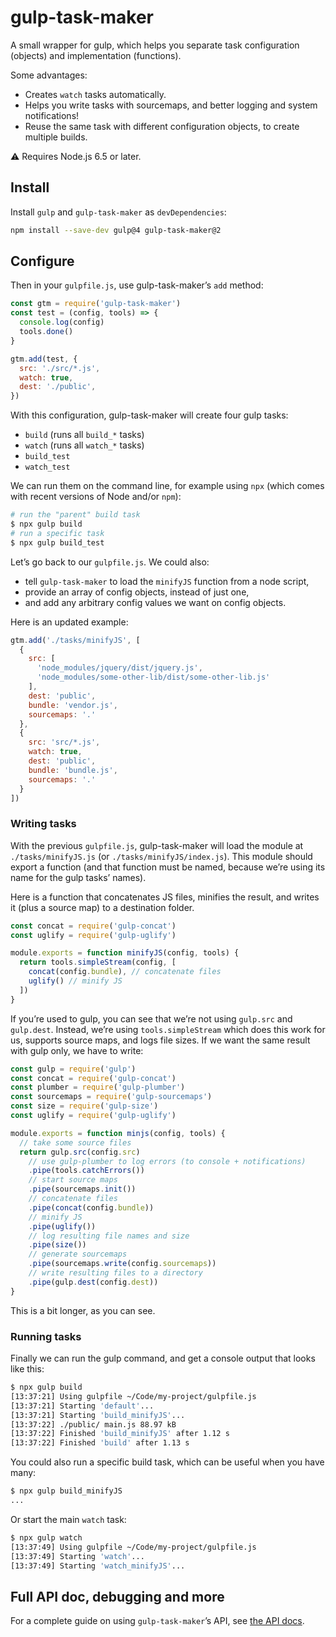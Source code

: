 gulp-task-maker
===============

A small wrapper for gulp, which helps you separate task configuration (objects) and implementation (functions).

Some advantages:

- Creates `watch` tasks automatically.
- Helps you write tasks with sourcemaps, and better logging and system notifications!
- Reuse the same task with different configuration objects, to create multiple builds.

⚠ Requires Node.js 6.5 or later.

## Install

Install `gulp` and `gulp-task-maker` as `devDependencies`:

```bash
npm install --save-dev gulp@4 gulp-task-maker@2
```

## Configure

Then in your `gulpfile.js`, use gulp-task-maker’s `add` method:

```js
const gtm = require('gulp-task-maker')
const test = (config, tools) => {
  console.log(config)
  tools.done()
}

gtm.add(test, {
  src: './src/*.js',
  watch: true,
  dest: './public',
})
```

With this configuration, gulp-task-maker will create four gulp tasks:

- `build` (runs all `build_*` tasks)
- `watch` (runs all `watch_*` tasks)
- `build_test`
- `watch_test`

We can run them on the command line, for example using `npx` (which comes with recent versions of Node and/or `npm`):

```sh
# run the "parent" build task
$ npx gulp build
# run a specific task
$ npx gulp build_test
```

Let’s go back to our `gulpfile.js`. We could also:

- tell `gulp-task-maker` to load the `minifyJS` function from a node script,
- provide an array of config objects, instead of just one,
- and add any arbitrary config values we want on config objects.

Here is an updated example:

```js
gtm.add('./tasks/minifyJS', [
  {
    src: [
      'node_modules/jquery/dist/jquery.js',
      'node_modules/some-other-lib/dist/some-other-lib.js'
    ],
    dest: 'public',
    bundle: 'vendor.js',
    sourcemaps: '.'
  },
  {
    src: 'src/*.js',
    watch: true,
    dest: 'public',
    bundle: 'bundle.js',
    sourcemaps: '.'
  }
])
```

### Writing tasks

With the previous `gulpfile.js`, gulp-task-maker will load the module at `./tasks/minifyJS.js` (or `./tasks/minifyJS/index.js`). This module should export a function (and that function must be named, because we’re using its name for the gulp tasks’ names).

Here is a function that concatenates JS files, minifies the result, and writes it (plus a source map) to a destination folder.

```js
const concat = require('gulp-concat')
const uglify = require('gulp-uglify')

module.exports = function minifyJS(config, tools) {
  return tools.simpleStream(config, [
    concat(config.bundle), // concatenate files
    uglify() // minify JS
  ])
}
```

If you’re used to gulp, you can see that we’re not using `gulp.src` and `gulp.dest`. Instead, we’re using `tools.simpleStream` which does this work for us, supports source maps, and logs file sizes. If we want the same result with gulp only, we have to write:

```js
const gulp = require('gulp')
const concat = require('gulp-concat')
const plumber = require('gulp-plumber')
const sourcemaps = require('gulp-sourcemaps')
const size = require('gulp-size')
const uglify = require('gulp-uglify')

module.exports = function minjs(config, tools) {
  // take some source files
  return gulp.src(config.src)
    // use gulp-plumber to log errors (to console + notifications)
    .pipe(tools.catchErrors())
    // start source maps
    .pipe(sourcemaps.init())
    // concatenate files
    .pipe(concat(config.bundle))
    // minify JS
    .pipe(uglify())
    // log resulting file names and size
    .pipe(size())
    // generate sourcemaps
    .pipe(sourcemaps.write(config.sourcemaps))
    // write resulting files to a directory
    .pipe(gulp.dest(config.dest))
}
```

This is a bit longer, as you can see.

### Running tasks

Finally we can run the gulp command, and get a console output that looks like this:

```sh
$ npx gulp build
[13:37:21] Using gulpfile ~/Code/my-project/gulpfile.js
[13:37:21] Starting 'default'...
[13:37:21] Starting 'build_minifyJS'...
[13:37:22] ./public/ main.js 88.97 kB
[13:37:22] Finished 'build_minifyJS' after 1.12 s
[13:37:22] Finished 'build' after 1.13 s
```

You could also run a specific build task, which can be useful when you have many:

```sh
$ npx gulp build_minifyJS
...
```

Or start the main `watch` task:

```sh
$ npx gulp watch
[13:37:49] Using gulpfile ~/Code/my-project/gulpfile.js
[13:37:49] Starting 'watch'...
[13:37:49] Starting 'watch_minifyJS'...
```

## Full API doc, debugging and more

For a complete guide on using `gulp-task-maker`’s API, see [the API docs](https://github.com/fvsch/gulp-task-maker/blob/v2/API.md).
